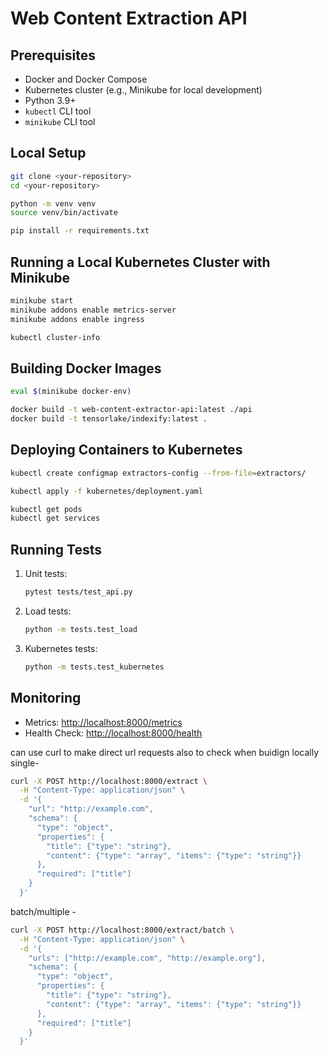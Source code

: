 # **Web Content Extraction API**

## **Prerequisites**
- Docker and Docker Compose
- Kubernetes cluster (e.g., Minikube for local development)
- Python 3.9+
- `kubectl` CLI tool
- `minikube` CLI tool

## **Local Setup**
   ```bash
   git clone <your-repository>
   cd <your-repository>

   python -m venv venv
   source venv/bin/activate

   pip install -r requirements.txt
   ```
## **Running a Local Kubernetes Cluster with Minikube**
   ```bash
   minikube start
   minikube addons enable metrics-server
   minikube addons enable ingress

   kubectl cluster-info
   ```
## **Building Docker Images**
   ```bash
   eval $(minikube docker-env)

   docker build -t web-content-extractor-api:latest ./api
   docker build -t tensorlake/indexify:latest .
   ```

## **Deploying Containers to Kubernetes**
   ```bash
   kubectl create configmap extractors-config --from-file=extractors/

   kubectl apply -f kubernetes/deployment.yaml

   kubectl get pods
   kubectl get services
   ```

## **Running Tests**
1. Unit tests:
   ```bash
   pytest tests/test_api.py
   ```

2. Load tests:
   ```bash
   python -m tests.test_load
   ```

3. Kubernetes tests:
   ```bash
   python -m tests.test_kubernetes
   ```

## **Monitoring**

- Metrics: [http://localhost:8000/metrics](http://localhost:8000/metrics)
- Health Check: [http://localhost:8000/health](http://localhost:8000/health)

can use curl to make direct url requests also to check when buidign locally
single-
```bash
curl -X POST http://localhost:8000/extract \
  -H "Content-Type: application/json" \
  -d '{
    "url": "http://example.com",
    "schema": {
      "type": "object",
      "properties": {
        "title": {"type": "string"},
        "content": {"type": "array", "items": {"type": "string"}}
      },
      "required": ["title"]
    }
  }'
```

batch/multiple - 
```bash
curl -X POST http://localhost:8000/extract/batch \
  -H "Content-Type: application/json" \
  -d '{
    "urls": ["http://example.com", "http://example.org"],
    "schema": {
      "type": "object",
      "properties": {
        "title": {"type": "string"},
        "content": {"type": "array", "items": {"type": "string"}}
      },
      "required": ["title"]
    }
  }'
```